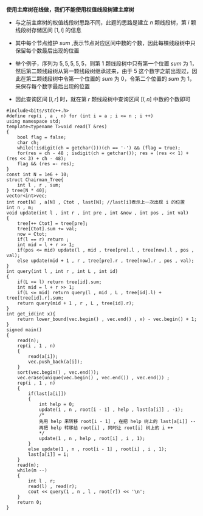 **使用主席树在线做，我们不能使用权值线段树建主席树**

+ 与之前主席树的权值线段树思路不同，此题的思路是建立 $n$ 颗线段树，第 $i$ 颗线段树存储区间 $[1,i]$ 的信息

+ 其中每个节点维护 $sum$ ,表示节点对应区间中数的个数，因此每棵线段树中只保留每个数最后出现的位置

+ 举个例子，序列为 $5,5,5,5,5$，则第 $1$ 颗线段树中只有第一个位置 $sum$ 为 $1$，然后第二颗线段树从第一颗线段树继承过来，由于 $5$ 这个数字之前出现过，因此在第二颗线段树中令第一个位置的 $sum$ 为 $0$，令第二个位置的 $sum$ 为 $1$，来保存每个数字最后出现的位置

+ 因此查询区间 $[ l , r ]$ 时，就在第 $r$ 颗线段树中查询区间 $[ l ,n]$ 中数的个数即可

```text
#include<bits/stdc++.h>
#define rep(i , a , n) for (int i = a ; i <= n ; i ++)
using namespace std;
template<typename T>void read(T &res)
{
	bool flag = false;
	char ch;
	while(!isdigit(ch = getchar()))(ch == '-') && (flag = true);
	for(res = ch - 48 ; isdigit(ch = getchar()); res = (res << 1) + (res << 3) + ch - 48);
	flag && (res =- res);
}
const int N = 1e6 + 10;
struct Chairman_Tree{
	int l , r , sum;
} tree[N * 40];
vector<int>vec;
int root[N] , a[N] , Ctot , last[N]; //last[i]表示上一次出现 i 的位置
int n , m;
void update(int l , int r , int pre , int &now , int pos , int val)
{
	tree[++ Ctot] = tree[pre];
	tree[Ctot].sum += val;
	now = Ctot;
	if(l == r) return ;
	int mid = l + r >> 1;
	if(pos <= mid) update(l , mid , tree[pre].l , tree[now].l , pos , val);
	else update(mid + 1 , r , tree[pre].r , tree[now].r , pos , val);
}
int query(int l , int r , int L , int id)
{
	if(L <= l) return tree[id].sum;
	int mid = l + r >> 1;
	if(L <= mid) return query(l , mid , L , tree[id].l) + tree[tree[id].r].sum;
	return query(mid + 1 , r , L , tree[id].r);
}
int get_id(int x){
	return lower_bound(vec.begin() , vec.end() , x) - vec.begin() + 1;
}
signed main()
{
	read(n);
	rep(i , 1 , n)
	{
		read(a[i]);
		vec.push_back(a[i]);
	}
	sort(vec.begin() , vec.end());
	vec.erase(unique(vec.begin() , vec.end()) , vec.end()) ;
	rep(i , 1 , n)
	{
		if(last[a[i]])
		{
			int help = 0;
			update(1 , n , root[i - 1] , help , last[a[i]] , -1);
			/*
			先用 help 来转移 root[i - 1] , 在把 help 树上的 last[a[i]] --
			再把 help 转移给 root[i] , 同时让 root[i] 树上的 i ++
			*/
			update(1 , n , help , root[i] , i , 1);
		}
		else update(1 , n , root[i - 1] , root[i] , i , 1);
		last[a[i]] = i;
	}
	read(m);
	while(m --)
	{
		int l , r;
		read(l) , read(r);
		cout << query(1 , n , l , root[r]) << '\n';
	}
	return 0;
}
```

